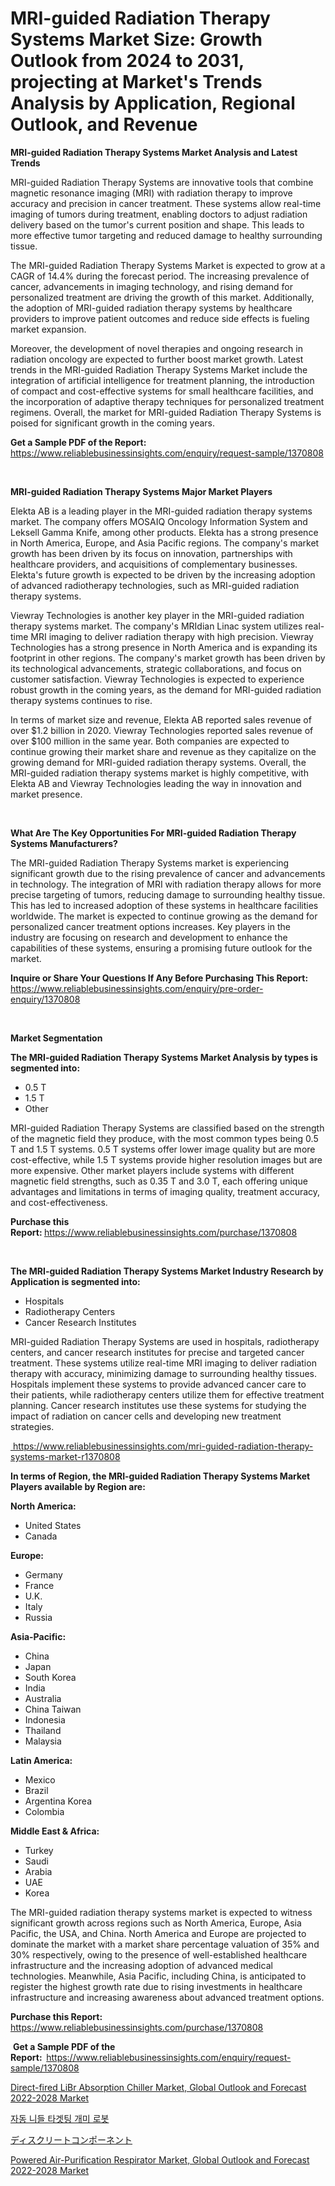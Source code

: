 <p><h1>MRI-guided Radiation Therapy Systems Market Size: Growth Outlook from 2024 to 2031, projecting at Market's Trends Analysis by Application, Regional Outlook, and Revenue</h1></p><p><strong>MRI-guided Radiation Therapy Systems Market Analysis and Latest Trends</strong></p>
<p><p>MRI-guided Radiation Therapy Systems are innovative tools that combine magnetic resonance imaging (MRI) with radiation therapy to improve accuracy and precision in cancer treatment. These systems allow real-time imaging of tumors during treatment, enabling doctors to adjust radiation delivery based on the tumor's current position and shape. This leads to more effective tumor targeting and reduced damage to healthy surrounding tissue.</p><p>The MRI-guided Radiation Therapy Systems Market is expected to grow at a CAGR of 14.4% during the forecast period. The increasing prevalence of cancer, advancements in imaging technology, and rising demand for personalized treatment are driving the growth of this market. Additionally, the adoption of MRI-guided radiation therapy systems by healthcare providers to improve patient outcomes and reduce side effects is fueling market expansion.</p><p>Moreover, the development of novel therapies and ongoing research in radiation oncology are expected to further boost market growth. Latest trends in the MRI-guided Radiation Therapy Systems Market include the integration of artificial intelligence for treatment planning, the introduction of compact and cost-effective systems for small healthcare facilities, and the incorporation of adaptive therapy techniques for personalized treatment regimens. Overall, the market for MRI-guided Radiation Therapy Systems is poised for significant growth in the coming years.</p></p>
<p><strong>Get a Sample PDF of the Report:&nbsp;</strong> <a href="https://www.reliablebusinessinsights.com/enquiry/request-sample/1370808">https://www.reliablebusinessinsights.com/enquiry/request-sample/1370808</a></p>
<p>&nbsp;</p>
<p><strong>MRI-guided Radiation Therapy Systems Major Market Players</strong></p>
<p><p>Elekta AB is a leading player in the MRI-guided radiation therapy systems market. The company offers MOSAIQ Oncology Information System and Leksell Gamma Knife, among other products. Elekta has a strong presence in North America, Europe, and Asia Pacific regions. The company's market growth has been driven by its focus on innovation, partnerships with healthcare providers, and acquisitions of complementary businesses. Elekta's future growth is expected to be driven by the increasing adoption of advanced radiotherapy technologies, such as MRI-guided radiation therapy systems.</p><p>Viewray Technologies is another key player in the MRI-guided radiation therapy systems market. The company's MRIdian Linac system utilizes real-time MRI imaging to deliver radiation therapy with high precision. Viewray Technologies has a strong presence in North America and is expanding its footprint in other regions. The company's market growth has been driven by its technological advancements, strategic collaborations, and focus on customer satisfaction. Viewray Technologies is expected to experience robust growth in the coming years, as the demand for MRI-guided radiation therapy systems continues to rise.</p><p>In terms of market size and revenue, Elekta AB reported sales revenue of over $1.2 billion in 2020. Viewray Technologies reported sales revenue of over $100 million in the same year. Both companies are expected to continue growing their market share and revenue as they capitalize on the growing demand for MRI-guided radiation therapy systems. Overall, the MRI-guided radiation therapy systems market is highly competitive, with Elekta AB and Viewray Technologies leading the way in innovation and market presence.</p></p>
<p>&nbsp;</p>
<p><strong>What Are The Key Opportunities For MRI-guided Radiation Therapy Systems Manufacturers?</strong></p>
<p><p>The MRI-guided Radiation Therapy Systems market is experiencing significant growth due to the rising prevalence of cancer and advancements in technology. The integration of MRI with radiation therapy allows for more precise targeting of tumors, reducing damage to surrounding healthy tissue. This has led to increased adoption of these systems in healthcare facilities worldwide. The market is expected to continue growing as the demand for personalized cancer treatment options increases. Key players in the industry are focusing on research and development to enhance the capabilities of these systems, ensuring a promising future outlook for the market.</p></p>
<p><strong>Inquire or Share Your Questions If Any Before Purchasing This Report:</strong> <a href="https://www.reliablebusinessinsights.com/enquiry/pre-order-enquiry/1370808">https://www.reliablebusinessinsights.com/enquiry/pre-order-enquiry/1370808</a></p>
<p>&nbsp;</p>
<p><strong>Market Segmentation</strong></p>
<p><strong>The MRI-guided Radiation Therapy Systems Market Analysis by types is segmented into:</strong></p>
<p><ul><li>0.5 T</li><li>1.5 T</li><li>Other</li></ul></p>
<p><p>MRI-guided Radiation Therapy Systems are classified based on the strength of the magnetic field they produce, with the most common types being 0.5 T and 1.5 T systems. 0.5 T systems offer lower image quality but are more cost-effective, while 1.5 T systems provide higher resolution images but are more expensive. Other market players include systems with different magnetic field strengths, such as 0.35 T and 3.0 T, each offering unique advantages and limitations in terms of imaging quality, treatment accuracy, and cost-effectiveness.</p></p>
<p><strong>Purchase this Report:&nbsp;</strong><a href="https://www.reliablebusinessinsights.com/purchase/1370808">https://www.reliablebusinessinsights.com/purchase/1370808</a></p>
<p>&nbsp;</p>
<p><strong>The MRI-guided Radiation Therapy Systems Market Industry Research by Application is segmented into:</strong></p>
<p><ul><li>Hospitals</li><li>Radiotherapy Centers</li><li>Cancer Research Institutes</li></ul></p>
<p><p>MRI-guided Radiation Therapy Systems are used in hospitals, radiotherapy centers, and cancer research institutes for precise and targeted cancer treatment. These systems utilize real-time MRI imaging to deliver radiation therapy with accuracy, minimizing damage to surrounding healthy tissues. Hospitals implement these systems to provide advanced cancer care to their patients, while radiotherapy centers utilize them for effective treatment planning. Cancer research institutes use these systems for studying the impact of radiation on cancer cells and developing new treatment strategies.</p></p>
<p><a href="https://www.reliablebusinessinsights.com/mri-guided-radiation-therapy-systems-market-r1370808">&nbsp;https://www.reliablebusinessinsights.com/mri-guided-radiation-therapy-systems-market-r1370808</a></p>
<p><strong>In terms of Region, the MRI-guided Radiation Therapy Systems Market Players available by Region are:</strong></p>
<p>
    <p> <strong> North America: </strong>
        <ul>
            <li>United States</li>
            <li>Canada</li>
        </ul>
        </p> 
    <p> <strong> Europe: </strong>
        <ul>
            <li>Germany</li>
            <li>France</li>
            <li>U.K.</li>
            <li>Italy</li>
            <li>Russia</li>
        </ul>
        </p> 
    <p> <strong> Asia-Pacific: </strong>
        <ul>
            <li>China</li>
            <li>Japan</li>
            <li>South Korea</li>
            <li>India</li>
            <li>Australia</li>
            <li>China Taiwan</li>
            <li>Indonesia</li>
            <li>Thailand</li>
            <li>Malaysia</li>
        </ul>
        </p> 
    <p> <strong> Latin America: </strong>
        <ul>
            <li>Mexico</li>
            <li>Brazil</li>
            <li>Argentina Korea</li>
            <li>Colombia</li>
        </ul>
        </p> 
    <p> <strong> Middle East & Africa: </strong>
        <ul>
            <li>Turkey</li>
            <li>Saudi</li>
            <li>Arabia</li>
            <li>UAE</li>
            <li>Korea</li>
        </ul>
    </p>
    </p>
<p><p>The MRI-guided radiation therapy systems market is expected to witness significant growth across regions such as North America, Europe, Asia Pacific, the USA, and China. North America and Europe are projected to dominate the market with a market share percentage valuation of 35% and 30% respectively, owing to the presence of well-established healthcare infrastructure and the increasing adoption of advanced medical technologies. Meanwhile, Asia Pacific, including China, is anticipated to register the highest growth rate due to rising investments in healthcare infrastructure and increasing awareness about advanced treatment options.</p></p>
<p><strong>Purchase this Report: </strong><a href="https://www.reliablebusinessinsights.com/purchase/1370808">https://www.reliablebusinessinsights.com/purchase/1370808</a></p>
<p>&nbsp;<strong>Get a Sample PDF of the Report:&nbsp;&nbsp;</strong><a href="https://www.reliablebusinessinsights.com/enquiry/request-sample/1370808">https://www.reliablebusinessinsights.com/enquiry/request-sample/1370808</a></p>
<p><strong></strong></p>
<p><p><a href="https://github.com/FredaSauer/Market-Research-Report-List-1/blob/main/direct-fired-libr-absorption-chiller-market-global-outlook-and-forecast-2022-2028-market.md">Direct-fired LiBr Absorption Chiller Market, Global Outlook and Forecast 2022-2028 Market</a></p><p><a href="https://github.com/vanessagrant665567/Market-Research-Report-List-1/blob/main/2133979125645.md">자동 니들 타겟팅 개미 로봇</a></p><p><a href="https://github.com/tanyaali3/Market-Research-Report-List-2/blob/main/8003440124032.md">ディスクリートコンポーネント</a></p><p><a href="https://github.com/arabintang013/Market-Research-Report-List-1/blob/main/powered-air-purification-respirator-market-global-outlook-and-forecast-2022-2028-market.md">Powered Air-Purification Respirator Market, Global Outlook and Forecast 2022-2028 Market</a></p></p>